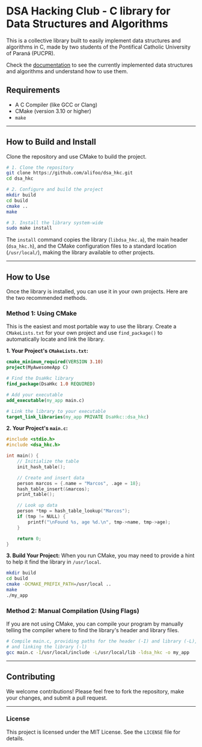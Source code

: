 # DSA Hacking Club - C library for Data Structures and Algorithms

This is a collective library built to easily implement data structures and
algorithms in C, made by two students of the Pontifical Catholic University of
Paraná (PUCPR).

Check the [documentation](https://alifoo.github.io/dsa_hkc_docs/) to see the currently implemented data structures and algorithms and understand how to use them.

## Requirements

* A C Compiler (like GCC or Clang)
* CMake (version 3.10 or higher)
* `make`

---

## How to Build and Install

Clone the repository and use CMake to build the project.

```bash
# 1. Clone the repository
git clone https://github.com/alifoo/dsa_hkc.git
cd dsa_hkc

# 2. Configure and build the project
mkdir build
cd build
cmake ..
make

# 3. Install the library system-wide
sudo make install
```
The `install` command copies the library (`libdsa_hkc.a`), the main header (`dsa_hkc.h`), and the CMake configuration files to a standard location (`/usr/local/`), making the library available to other projects.

---

## How to Use

Once the library is installed, you can use it in your own projects. Here are the two recommended methods.

### Method 1: Using CMake

This is the easiest and most portable way to use the library. Create a `CMakeLists.txt` for your own project and use `find_package()` to automatically locate and link the library.

**1. Your Project's `CMakeLists.txt`:**
```cmake
cmake_minimum_required(VERSION 3.10)
project(MyAwesomeApp C)

# Find the DsaHkc library
find_package(DsaHkc 1.0 REQUIRED)

# Add your executable
add_executable(my_app main.c)

# Link the library to your executable
target_link_libraries(my_app PRIVATE DsaHkc::dsa_hkc)
```

**2. Your Project's `main.c`:**
```c
#include <stdio.h>
#include <dsa_hkc.h>

int main() {
    // Initialize the table
    init_hash_table();

    // Create and insert data
    person marcos = {.name = "Marcos", .age = 18};
    hash_table_insert(&marcos);
    print_table();

    // Look up data
    person *tmp = hash_table_lookup("Marcos");
    if (tmp != NULL) {
        printf("\nFound %s, age %d.\n", tmp->name, tmp->age);
    }

    return 0;
}
```

**3. Build Your Project:**
When you run CMake, you may need to provide a hint to help it find the library in `/usr/local`.

```bash
mkdir build
cd build
cmake -DCMAKE_PREFIX_PATH=/usr/local ..
make
./my_app
```

### Method 2: Manual Compilation (Using Flags)

If you are not using CMake, you can compile your program by manually telling the compiler where to find the library's header and library files.

```bash
# Compile main.c, providing paths for the header (-I) and library (-L),
# and linking the library (-l)
gcc main.c -I/usr/local/include -L/usr/local/lib -ldsa_hkc -o my_app
```

---

## Contributing

We welcome contributions! Please feel free to fork the repository, make your
changes, and submit a pull request.

---

### License

This project is licensed under the MIT License. See the `LICENSE` file for details.
